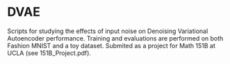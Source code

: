 # DVAE
Scripts for studying the effects of input noise on Denoising Variational Autoencoder performance. Training and evaluations are performed on both Fashion MNIST and a toy dataset. Submited as a project for Math 151B at UCLA (see 151B_Project.pdf).
